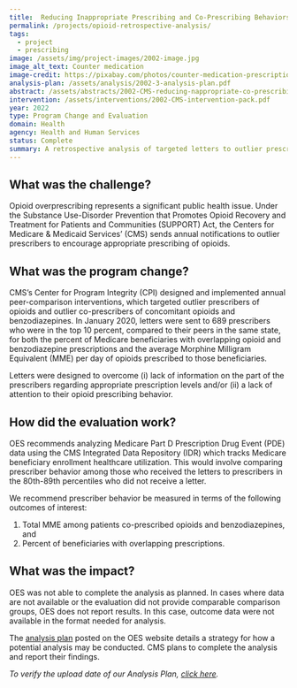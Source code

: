 ```yaml
---
title:  Reducing Inappropriate Prescribing and Co-Prescribing Behaviors - A Retrospective Analysis
permalink: /projects/opioid-retrospective-analysis/
tags: 
  - project 
  - prescribing
image: /assets/img/project-images/2002-image.jpg  
image_alt_text: Counter medication
image-credit: https://pixabay.com/photos/counter-medication-prescription-4065988/
analysis-plan: /assets/analysis/2002-3-analysis-plan.pdf
abstract: /assets/abstracts/2002-CMS-reducing-nappropriate-co-prescribing-behaviors-abstract.pdf
intervention: /assets/interventions/2002-CMS-intervention-pack.pdf
year: 2022
type: Program Change and Evaluation
domain: Health
agency: Health and Human Services
status: Complete
summary: A retrospective analysis of targeted letters to outlier prescribers of opioids and benzodiazepines
---
```

## What was the challenge?
Opioid overprescribing represents a significant public health issue. Under the Substance Use-Disorder Prevention that Promotes Opioid Recovery and Treatment for Patients and Communities (SUPPORT) Act, the Centers for Medicare & Medicaid Services’ (CMS) sends annual notifications to outlier prescribers to encourage appropriate prescribing of opioids.

## What was the program change?
CMS’s Center for Program Integrity (CPI) designed and implemented annual peer-comparison interventions, which targeted outlier prescribers of opioids and outlier co-prescribers of concomitant opioids and benzodiazepines. In January 2020, letters were sent to 689 prescribers who were in the top 10 percent, compared to their peers in the same state, for both the percent of Medicare beneficiaries with overlapping opioid and benzodiazepine prescriptions and the average Morphine Milligram Equivalent (MME) per day of opioids prescribed to those beneficiaries. 

Letters  were designed to overcome (i) lack of information on the part of the prescribers regarding appropriate prescription levels and/or (ii) a lack of attention to their opioid prescribing behavior.

## How did the evaluation work?
OES recommends analyzing Medicare Part D Prescription Drug Event (PDE) data using the CMS Integrated Data Repository (IDR) which tracks Medicare beneficiary enrollment healthcare utilization. This would involve comparing prescriber behavior among those who received the letters to prescribers in the 80th-89th percentiles who did not receive a letter. 

We recommend prescriber behavior be measured in terms of the following outcomes of interest:
1. Total MME among patients co-prescribed opioids and benzodiazepines, and 
2. Percent of beneficiaries with overlapping prescriptions.

## What was the impact?
OES was not able to complete the analysis as planned. In cases where data are not available or the evaluation did not provide comparable comparison groups, OES does not report results. In this case, outcome data were not available in the format needed for analysis. 

The <a href="https://oes.gsa.gov/assets/analysis/2002-3-analysis-plan.pdf" target="_blank">analysis plan</a> posted on the OES website details a strategy for how a potential analysis may be conducted. CMS plans to complete the analysis and report their findings.

<i>To verify the upload date of our Analysis Plan, <a href="https://github.com/gsa-oes/office-of-evaluation-sciences/commits/master/assets/analysis/2002-3-analysis-plan.pdf">click here</a>.</i>
